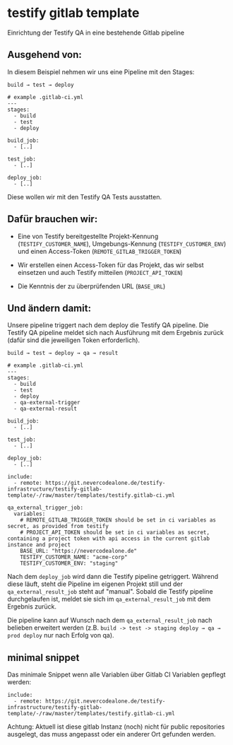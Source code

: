 # testify gitlab template

Einrichtung der Testify QA in eine bestehende Gitlab pipeline


## Ausgehend von:

In diesem Beispiel nehmen wir uns eine Pipeline mit den Stages:

``build → test → deploy``

```
# example .gitlab-ci.yml
---
stages:
  - build
  - test
  - deploy
 
build_job:
  - [..]
 
test_job:
  - [..]
 
deploy_job:
  - [..]
```

Diese wollen wir mit den Testify QA Tests ausstatten.


## Dafür brauchen wir:

 * Eine von Testify bereitgestellte Projekt-Kennung (``TESTIFY_CUSTOMER_NAME``), Umgebungs-Kennung (``TESTIFY_CUSTOMER_ENV``) und einen Access-Token (``REMOTE_GITLAB_TRIGGER_TOKEN``) 

 * Wir erstellen einen Access-Token für das Projekt, das wir selbst einsetzen und auch Testify mitteilen (``PROJECT_API_TOKEN``)

 * Die Kenntnis der zu überprüfenden URL (``BASE_URL``)


## Und ändern damit:

Unsere pipeline triggert nach dem deploy die Testify QA pipeline. Die Testify QA pipeline meldet sich nach Ausführung mit dem Ergebnis zurück (dafür sind die jeweiligen Token erforderlich).

``build → test → deploy → qa → result``

```
# example .gitlab-ci.yml
---
stages:
  - build
  - test
  - deploy
  - qa-external-trigger
  - qa-external-result
 
build_job:
  - [..]
 
test_job:
  - [..]
 
deploy_job:
  - [..]
 
include:
  - remote: https://git.nevercodealone.de/testify-infrastructure/testify-gitlab-template/-/raw/master/templates/testify.gitlab-ci.yml
 
qa_external_trigger_job:
  variables:
    # REMOTE_GITLAB_TRIGGER_TOKEN should be set in ci variables as secret, as provided from testify
    # PROJECT_API_TOKEN should be set in ci variables as secret, containing a project token with api access in the current gitlab instance and project
    BASE_URL: "https://nevercodealone.de"
    TESTIFY_CUSTOMER_NAME: "acme-corp"
    TESTIFY_CUSTOMER_ENV: "staging"
```

Nach dem ``deploy_job`` wird dann die Testify pipeline getriggert. Während diese läuft, steht die Pipeline im eigenen Projekt still und der ``qa_external_result_job`` steht auf "manual". Sobald die Testify pipeline durchgelaufen ist, meldet sie sich im ``qa_external_result_job`` mit dem Ergebnis zurück.

Die pipeline kann auf Wunsch nach dem ``qa_external_result_job`` nach belieben erweitert werden (z.B. ``build -> test -> staging deploy → qa → prod deploy`` nur nach Erfolg von qa).


## minimal snippet

Das minimale Snippet wenn alle Variablen über Gitlab CI Variablen gepflegt werden:

```
include:
  - remote: https://git.nevercodealone.de/testify-infrastructure/testify-gitlab-template/-/raw/master/templates/testify.gitlab-ci.yml
```

Achtung: Aktuell ist diese gitlab Instanz (noch) nicht für public repositories ausgelegt, das muss angepasst oder ein anderer Ort gefunden werden.